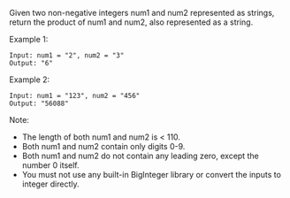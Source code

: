 Given two non-negative integers num1 and num2 represented as strings, return the product of num1 and num2, also represented as a string.

Example 1:
```
Input: num1 = "2", num2 = "3"
Output: "6"
```
Example 2:
```
Input: num1 = "123", num2 = "456"
Output: "56088"
```
Note:

*   The length of both num1 and num2 is < 110.
*   Both num1 and num2 contain only digits 0-9.
*   Both num1 and num2 do not contain any leading zero, except the number 0 itself.
*   You must not use any built-in BigInteger library or convert the inputs to integer directly.
